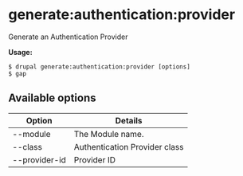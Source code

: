 # generate:authentication:provider
Generate an Authentication Provider

**Usage:**
```
$ drupal generate:authentication:provider [options] 
$ gap  
```

## Available options
Option | Details
-------|-------------
--module | The Module name.
--class | Authentication Provider class
--provider-id | Provider ID
